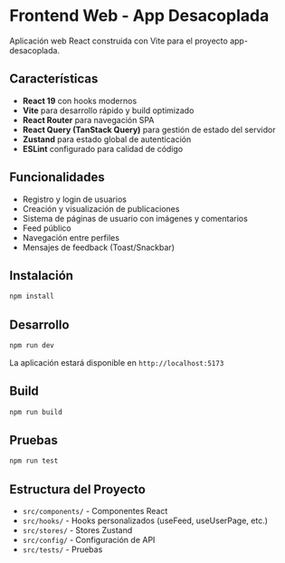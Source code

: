# Frontend Web - App Desacoplada

Aplicación web React construida con Vite para el proyecto app-desacoplada.

## Características

- **React 19** con hooks modernos
- **Vite** para desarrollo rápido y build optimizado
- **React Router** para navegación SPA
- **React Query (TanStack Query)** para gestión de estado del servidor
- **Zustand** para estado global de autenticación
- **ESLint** configurado para calidad de código

## Funcionalidades

- Registro y login de usuarios
- Creación y visualización de publicaciones
- Sistema de páginas de usuario con imágenes y comentarios
- Feed público
- Navegación entre perfiles
- Mensajes de feedback (Toast/Snackbar)

## Instalación

```bash
npm install
```

## Desarrollo

```bash
npm run dev
```

La aplicación estará disponible en `http://localhost:5173`

## Build

```bash
npm run build
```

## Pruebas

```bash
npm run test
```

## Estructura del Proyecto

- `src/components/` - Componentes React
- `src/hooks/` - Hooks personalizados (useFeed, useUserPage, etc.)
- `src/stores/` - Stores Zustand
- `src/config/` - Configuración de API
- `src/tests/` - Pruebas
